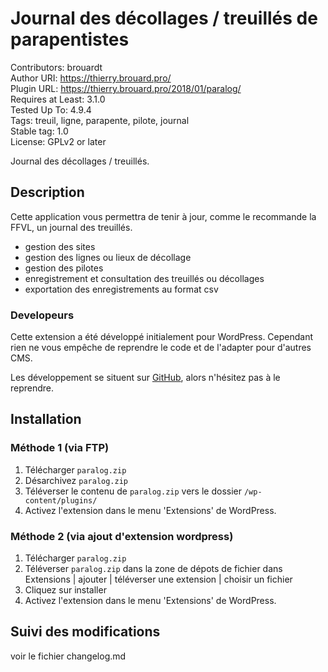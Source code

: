 # Journal des décollages / treuillés de parapentistes  
Contributors: brouardt  
Author URI: https://thierry.brouard.pro/  
Plugin URL: https://thierry.brouard.pro/2018/01/paralog/  
Requires at Least: 3.1.0  
Tested Up To: 4.9.4  
Tags: treuil, ligne, parapente, pilote, journal  
Stable tag: 1.0  
License: GPLv2 or later  

Journal des décollages / treuillés.

## Description

Cette application vous permettra de tenir à jour, comme le recommande la FFVL, un journal des treuillés.

* gestion des sites
* gestion des lignes ou lieux de décollage
* gestion des pilotes
* enregistrement et consultation des treuillés ou décollages
* exportation des enregistrements au format csv

### Developeurs

Cette extension a été développé initialement pour WordPress. Cependant rien ne vous empêche de reprendre le code et de l'adapter pour d'autres CMS.

Les développement se situent sur [GitHub](https://github.com/brouardt/paralog), alors n'hésitez pas à le reprendre.

## Installation
### Méthode 1 (via FTP)

1. Télécharger `paralog.zip`
2. Désarchivez `paralog.zip`
3. Téléverser le contenu de `paralog.zip` vers le dossier `/wp-content/plugins/`
4. Activez l'extension dans le menu 'Extensions' de WordPress.

### Méthode 2 (via ajout d'extension wordpress)

1. Télécharger `paralog.zip`
2. Téléverser `paralog.zip` dans la zone de dépots de fichier dans Extensions | ajouter | téléverser une extension | choisir un fichier
3. Cliquez sur installer
4. Activez l'extension dans le menu 'Extensions' de WordPress.

## Suivi des modifications

voir le fichier changelog.md
